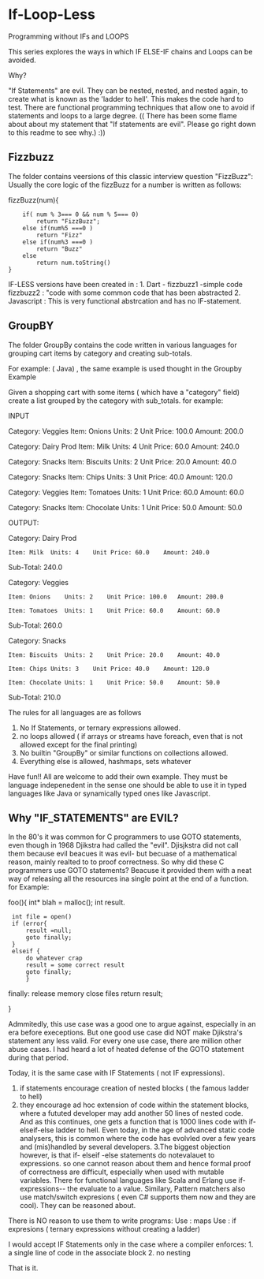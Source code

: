 # If-Loop-Less
Programming without IFs and LOOPS

This series explores the ways in which IF ELSE-IF chains and Loops can be avoided.

Why?

"If Statements" are evil. They can be nested, nested, and nested again, to create what is  known as the 'ladder to hell'. This makes the code hard to test. There are functional programming techniques that allow one to avoid if statements and loops to a large degree.
(( There has been some flame about about my statement that "If statements are evil". Please go right down to this readme to see why.) :))

## Fizzbuzz

The folder  contains veersions of this classic interview question "FizzBuzz":
Usually the core logic of the fizzBuzz for a number is written as follows:

fizzBuzz(num){

        if( num % 3=== 0 && num % 5=== 0)
            return "FizzBuzz";
        else if(num%5 ===0 )
            return "Fizz"
        else if(num%3 ===0 )
            return "Buzz"
        else
            return num.toString()
    }

IF-LESS versions have been created in :
	1.  Dart -  fizzbuzz1 -simple code fizzbuzz2 : "code with some common code that has been abstracted
	2. Javascript :  This is very functional abstrcation and has no IF-statement.


## GroupBY 

The folder GroupBy contains the code written in various languages for grouping cart items by category and creating sub-totals.

For example: ( Java) , the same example is used thought in the Groupby Example

Given a shopping cart with some items ( which have a "category" field) create a list grouped by the category with sub_totals. for example:

 

INPUT

Category: Veggies	Item: Onions	Units: 2	Unit Price: 100.0	Amount: 200.0

Category: Dairy Prod	Item: Milk	Units: 4	Unit Price: 60.0	Amount: 240.0

Category: Snacks	Item: Biscuits	Units: 2	Unit Price: 20.0	Amount: 40.0

Category: Snacks	Item: Chips	Units: 3	Unit Price: 40.0	Amount: 120.0

Category: Veggies	Item: Tomatoes	Units: 1	Unit Price: 60.0	Amount: 60.0

Category: Snacks	Item: Chocolate	Units: 1	Unit Price: 50.0	Amount: 50.0

 

 

OUTPUT:

 

Category: Dairy Prod

	Item: Milk	Units: 4	Unit Price: 60.0	Amount: 240.0

 

Sub-Total: 240.0

Category: Veggies

	Item: Onions	Units: 2	Unit Price: 100.0	Amount: 200.0

	Item: Tomatoes	Units: 1	Unit Price: 60.0	Amount: 60.0

 

Sub-Total: 260.0

Category: Snacks

	Item: Biscuits	Units: 2	Unit Price: 20.0	Amount: 40.0

	Item: Chips	Units: 3	Unit Price: 40.0	Amount: 120.0

	Item: Chocolate	Units: 1	Unit Price: 50.0	Amount: 50.0

 

Sub-Total: 210.0

 
The rules for all languages are as follows

1. No If Statements, or ternary expressions allowed.
2. no loops allowed ( if arrays or streams have foreach, even that is not allowed except for the final printing) 
3. No builtin "GroupBy" or similar functions on collections allowed.
4. Everything else is allowed, hashmaps, sets whatever

 Have fun!!
 All are welcome to add their own example. They must be language indepenedent in the sense one should be able to use it in typed languages like Java or synamically typed ones like Javascript.

## Why "IF_STATEMENTS" are EVIL?

In the 80's it was common for C programmers to use GOTO statements, even though in 1968 Djikstra had called the "evil". Djisjkstra did not call them because evil beacues it was evil- but becuase of a mathematical reason, mainly realted to to proof correctness. So why did these C programmers use GOTO statements? Beacuse it provided them with a neat way of releasing all the resources ina single point at the end of a function. for Example:

 foo(){
     int* blah = malloc();
     int result.


     int file = open()
     if (error{
         result =null;
         goto finally;
     }
     elseif {
         do whatever crap
         result = some correct result
         goto finally;
         }

 finally:
    release memory
    close files
    return result;


 }

 Admmitedly, this use case was a good one to argue against, especially in an era before execeptions. But one good use case did NOT make Djikstra's statement any less valid. For every one use case, there are million other abuse cases. I had heard a lot of heated defense of the GOTO statement during that period.

Today, it is the same case with IF Statements ( not IF expressions).
1. if statements encourage creation of nested blocks  ( the famous ladder to hell)
2. they encourage ad hoc extension of code within the statement blocks, where a fututed developer may add another 50 lines of  nested code. And as this continues, one gets a function that is 1000 lines code with if-elseif-else ladder to hell. Even today, in the age of advanced static code analysers, this is common where the code has evolvled over a few years and (mis)handled by several developers.
3.The biggest objection however, is that if- elseif -else statements do notevalauet to expressions. so one cannot reason about them and hence formal proof of correctness are difficult, especially when used with mutable variables. There for functional languages like Scala and Erlang use if-expressions-- the evaluate to a value. Similary, Pattern matchers also use match/switch expresions ( even C# supports them now and they are cool). They can be reasoned about.

There is NO reason to use them to write programs:
           Use : maps
           Use : if expresions ( ternary expressions without creating a ladder)

I would accept IF Statements only in the case where a compiler enforces:
    1. a single line of code  in the associate block
    2. no nesting

That is it.




